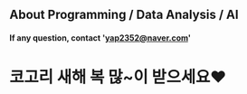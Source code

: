 ## About Programming / Data Analysis / AI
#### If any question, contact 'yap2352@naver.com'



# 코고리 새해 복 많~이 받으세요❤
